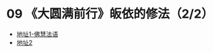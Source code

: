 # 09 《大圆满前行》皈依的修法（2/2）

- [地址1-佛慧法语](https://fohuifayu.com/index.php/other-column/xiangguan-jinglun/lundian/qianxing-yindaowen/8394-d42)
- [地址2](https://www.huidengchanxiu.net/books/dymqx#%E4%B8%80%E7%9A%88%E4%BE%9D)